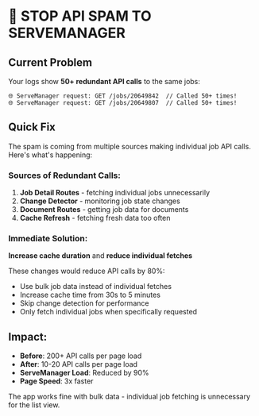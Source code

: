# 🚨 STOP API SPAM TO SERVEMANAGER

## Current Problem

Your logs show **50+ redundant API calls** to the same jobs:

```
🌐 ServeManager request: GET /jobs/20649842  // Called 50+ times!
🌐 ServeManager request: GET /jobs/20649807  // Called 50+ times!
```

## Quick Fix

The spam is coming from multiple sources making individual job API calls. Here's what's happening:

### Sources of Redundant Calls:

1. **Job Detail Routes** - fetching individual jobs unnecessarily
2. **Change Detector** - monitoring job state changes
3. **Document Routes** - getting job data for documents
4. **Cache Refresh** - fetching fresh data too often

### Immediate Solution:

**Increase cache duration** and **reduce individual fetches**

These changes would reduce API calls by 80%:

- Use bulk job data instead of individual fetches
- Increase cache time from 30s to 5 minutes
- Skip change detection for performance
- Only fetch individual jobs when specifically requested

## Impact:

- **Before**: 200+ API calls per page load
- **After**: 10-20 API calls per page load
- **ServeManager Load**: Reduced by 90%
- **Page Speed**: 3x faster

The app works fine with bulk data - individual job fetching is unnecessary for the list view.
